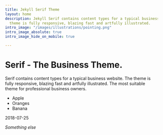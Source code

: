 ```yaml
---
title: Jekyll Serif Theme
layout: home
description: Jekyll Serif contains content types for a typical business website. The
  theme is fully responsive, blazing fast and artfully illustrated.
intro_image: "/images/illustrations/pointing.png"
intro_image_absolute: true
intro_image_hide_on_mobile: true

---
```

# Serif - The Business Theme.

Serif contains content types for a typical business website. The theme is fully responsive, blazing fast and artfully illustrated. The most suitable theme for professional business owners.

* Apple
* Oranges
* Banana

2018-07-25

*Something else*
